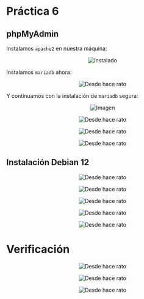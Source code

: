 # Práctica 6 

## phpMyAdmin
Instalamos `apache2` en nuestra máquina:
<p align="center">
  <img src="https://github.com/MadPsychic/SysLinux/blob/main/practica6/imgs/Screenshot%20From%202024-12-03%2020-32-58.png?raw=true" alt="Instalado" />
</p>

Instalamos `mariadb` ahora:
<p align="center">
  <img src="https://github.com/MadPsychic/SysLinux/blob/main/practica6/imgs/Screenshot%20From%202024-12-03%2020-34-05.png?raw=true" alt="Desde hace rato" />
</p>

Y continuamos con la instalación de `mariadb` segura:
<p align="center">
  <img src="https://github.com/MadPsychic/SysLinux/blob/main/practica6/imgs/Screenshot%20From%202024-12-03%2020-36-46.png?raw=true" alt="Imagen" />
</p>

<p align="center">
  <img src="https://github.com/MadPsychic/SysLinux/blob/main/practica1/imgs/Screenshot%20From%202024-11-27%2014-17-58.png?raw=true" alt="Desde hace rato" />
</p>

<p align="center">
  <img src="https://github.com/MadPsychic/SysLinux/blob/main/practica1/imgs/Screenshot%20From%202024-11-27%2014-18-02.png?raw=true" alt="Desde hace rato" />
</p>

<p align="center">
  <img src="https://github.com/MadPsychic/SysLinux/blob/main/practica1/imgs/Screenshot%20From%202024-11-27%2014-18-08.png?raw=true" alt="Desde hace rato" />
</p>

## Instalación Debian 12

<p align="center">
  <img src="https://github.com/MadPsychic/SysLinux/blob/main/practica1/imgs/Screenshot%20From%202024-11-27%2014-22-46.png?raw=true" alt="Desde hace rato" />
</p>

<p align="center">
  <img src="https://github.com/MadPsychic/SysLinux/blob/main/practica1/imgs/Screenshot%20From%202024-11-27%2014-23-44.png?raw=true" alt="Desde hace rato" />
</p>

<p align="center">
  <img src="https://github.com/MadPsychic/SysLinux/blob/main/practica1/imgs/Screenshot%20From%202024-11-27%2014-25-17.png?raw=true" alt="Desde hace rato" />
</p>

<p align="center">
  <img src="https://github.com/MadPsychic/SysLinux/blob/main/practica1/imgs/Screenshot%20From%202024-11-27%2014-26-03.png?raw=true" alt="Desde hace rato" />
</p>

<p align="center">
  <img src="https://github.com/MadPsychic/SysLinux/blob/main/practica1/imgs/Screenshot%20From%202024-11-27%2014-30-24.png?raw=true" alt="Desde hace rato" />
</p>

# Verificación 

<p align="center">
  <img src="https://github.com/MadPsychic/SysLinux/blob/main/practica1/imgs/Screenshot%20From%202024-11-27%2014-38-59.png?raw=true" alt="Desde hace rato" />
</p>

<p align="center">
  <img src="https://github.com/MadPsychic/SysLinux/blob/main/practica1/imgs/Screenshot%20From%202024-11-27%2014-42-14.png?raw=true" alt="Desde hace rato" />
</p>

<p align="center">
  <img src="https://github.com/MadPsychic/SysLinux/blob/main/practica1/imgs/Screenshot%20From%202024-11-27%2014-42-35.png?raw=true" alt="Desde hace rato" />
</p>

